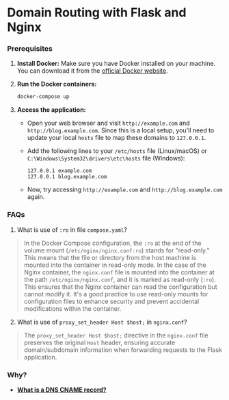 # Domain Routing with Flask and Nginx

### Prerequisites

1. **Install Docker:**
  Make sure you have Docker installed on your machine. You can download it from the [official Docker website](https://www.docker.com/get-started).

2. **Run the Docker containers:**

    ```bash
    docker-compose up
    ```

2. **Access the application:**

    - Open your web browser and visit `http://example.com` and `http://blog.example.com`. Since this is a local setup, you'll need to update your local `hosts` file to map these domains to `127.0.0.1`.

    - Add the following lines to your `/etc/hosts` file (Linux/macOS) or `C:\Windows\System32\drivers\etc\hosts` file (Windows):

        ```
        127.0.0.1 example.com
        127.0.0.1 blog.example.com
        ```

    - Now, try accessing `http://example.com` and `http://blog.example.com` again.


### FAQs

1. What is use of `:ro` in file `compose.yaml`?
> In the Docker Compose configuration, the `:ro` at the end of the volume mount (`/etc/nginx/nginx.conf:ro`) stands for "read-only." This means that the file or directory from the host machine is mounted into the container in read-only mode.
> In the case of the Nginx container, the `nginx.conf` file is mounted into the container at the path `/etc/nginx/nginx.conf`, and it is marked as read-only (`:ro`). This ensures that the Nginx container can read the configuration but cannot modify it. It's a good practice to use read-only mounts for configuration files to enhance security and prevent accidental modifications within the container.

2. What is use of `proxy_set_header Host $host;` in `nginx.conf`?
> The `proxy_set_header Host $host;` directive in the `nginx.conf` file preserves the original `Host` header, ensuring accurate domain/subdomain information when forwarding requests to the Flask application.


### Why?
- [**What is a DNS CNAME record?**](https://www.cloudflare.com/en-gb/learning/dns/dns-records/dns-cname-record/)
